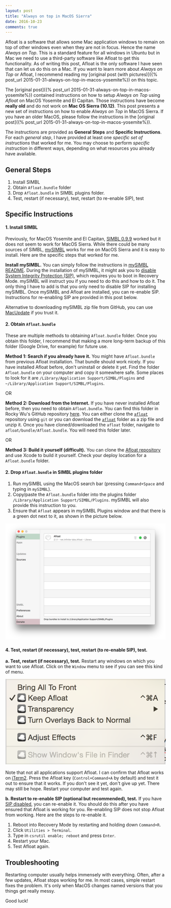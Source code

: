 ```yaml
---
layout: post
title: "Always on top in MacOS Sierra"
date: 2016-10-23
comments: true
---
```


Afloat is a software that allows some Mac application windows to remain on top of other windows even when they are not in focus. Hence the name _Always on Top_. This is a standard feature for all windows in Ubuntu but in Mac we need to use a third-party software like Afloat to get this functionality. As of writing this post, Afloat is the only software I have seen that can let us do this on a Mac. If you want to learn more about _Always on Top_ or Afloat, I recommend reading my [original post (with pictures)]({% post_url 2015-01-31-always-on-top-in-macos-yosemite%}) on this topic.

The [original post]({% post_url 2015-01-31-always-on-top-in-macos-yosemite%}) contained instructions on how to setup _Always on Top_ using _Afloat_ on MacOS Yosemite and El Capitan. Those instructions have become **really old** and do not work on **Mac OS Sierra (10.12)**. This post presents a new set of instructions on how to enable _Always on Top_ in MacOS Sierra. If you have an older MacOS, please follow the instructions in the [original post]({% post_url 2015-01-31-always-on-top-in-macos-yosemite%}).

The instructions are provided as **General Steps** and **Specific Instructions**. For each _general step_, I have provided at least one _specific set of instructions_ that worked for me. You may choose to perform _specific instruction_ in different ways, depending on what resources you already have available.

## General Steps
1. Install SIMBL
2. Obtain `Afloat.bundle` folder
3. Drop `Afloat.bundle` in SIMBL plugins folder.
4. Test, restart (if necessary), test, restart (to re-enable SIP), test

## Specific Instructions
#### 1. Install SIMBL
Previously, for MacOS Yosemite and El Capitan, [SIMBL 0.9.9](http://www.culater.net/software/SIMBL/SIMBL.php) worked but it does not seem to work for MacOS Sierra. While there could be many sources of SIMBL, [mySIMBL](https://github.com/w0lfschild/mySIMBL) works for me on MacOS Sierra and it is easy to install. Here are the specific steps that worked for me.

**Install mySIMBL.**
You can simply follow the instructions in [mySIMBL README](https://github.com/w0lfschild/mySIMBL). During the installation of mySIMBL, it might ask you to [disable System Integrity Protection (SIP)](https://apple.stackexchange.com/questions/208478/how-do-i-disable-system-integrity-protection-sip-aka-rootless-on-os-x-10-11), which requires you to boot in Recovery Mode. mySIMBL will instruct you if you need to do this and how to do it. The only thing I have to add is that you only need to disable SIP for installing mySIMBL. Once mySIMBL and Afloat are installed, you can re-enable SIP. Instructions for re-enabling SIP are provided in this post below.

Alternative to downloading mySIMBL zip file from GitHub, you can use [MacUpdate](https://www.macupdate.com/app/mac/56755/mysimbl) if you trust it.

#### 2. Obtain `Afloat.bundle`
These are multiple methods to obtaining `Afloat.bundle` folder. Once you obtain this folder, I recommend that making a more long-term backup of this folder (Google Drive, for example) for future use.

**Method 1: Search if you already have it.**
You might have `Afloat.bundle` from previous Afloat installation. That bundle should work nicely. If you have installed Afloat before, don't uninstall or delete it yet. Find the folder `Afloat.bundle` on your computer and copy it somewhere safe. Some places to look for it are `/Library/Application Support/SIMBL/Plugins` and `~/Library/Application Support/SIMBL/Plugins`.

OR

**Method 2: Download from the Internet.**
If you have never installed Afloat before, then you need to obtain `Afloat.bundle`. You can find this folder in Rocky Wu's GitHub repository [here](https://github.com/rwu823/afloat/tree/master/bundle/Afloat.bundle). You can either clone the [`afloat`](https://github.com/rwu823/afloat) repository using `git` or you can download the [`afloat`](https://github.com/rwu823/afloat/archive/master.zip) folder as a zip file and unzip it. Once you have cloned/downloaded the `afloat` folder, navigate to `afloat/bundle/Afloat.bundle`. You will need this folder later.

OR

**Method 3: Build it yourself (difficult).**
You can clone the [Afloat repository](https://github.com/vjt/afloat) and use Xcode to build it yourself. Check your deploy location for a `Afloat.bundle` folder.

#### 2. Drop `Afloat.bundle` in SIMBL plugins folder
1. Run mySIMBL using the MacOS search bar (pressing `Command+Space` and typing in `mySIMBL`).
2. Copy/paste the `Afloat.bundle` folder into the plugins folder `/Library/Application Support/SIMBL/Plugins`. mySIMBL will also provide this instruction to you.
3. Ensure that `Afloat` appears in mySIMBL Plugins window and that there is a green dot next to it, as shown in the picture below.

![mySIMBL with Alfoat enabled](/assets/always-on-top-in-macos-sierra/mySIMBL-screenshot.png)

#### 4. Test, restart (if necessary), test, restart (to re-enable SIP), test.

**a. Test, restart (if necessary), test.**
Restart any windows on which you want to use Afloat. Click on the `Window` menu to see if you can see this kind of menu.

![Afloat Window Menu](/assets/always-on-top-in-macos-sierra/afloat-window-menu.png)

Note that not all applications support Afloat. I can confirm that Afloat works on [iTerm2](https://www.iterm2.com/). Press the Afloat key (`Control+Command+A` by default) and test it out to ensure that it works. If you don't see it yet, don't give up yet. There may still be hope. Restart your computer and test again.

**b. Restart to re-enable SIP (optional but recommended), test.**
If you have [SIP disabled](https://apple.stackexchange.com/questions/208478/how-do-i-disable-system-integrity-protection-sip-aka-rootless-on-os-x-10-11), you can re-enable it. You should do this after you have ensured that Afloat is working for you. Re-enabling SIP does not stop Afloat from working. Here are the steps to re-enable it.

1. Reboot into Recovery Mode by restarting and holding down `Command+R`.
2. Click `Utilities > Terminal`.
3. Type in `csrutil enable; reboot` and press `Enter`.
4. Restart your Mac.
5. Test Afloat again.

## Troubleshooting

Restarting computer usually helps immensely with everything. Often, after a few updates, Afloat stops working for me. In most cases, simple restart fixes the problem. It's only when MacOS changes named versions that you things get really messy.

Good luck!
